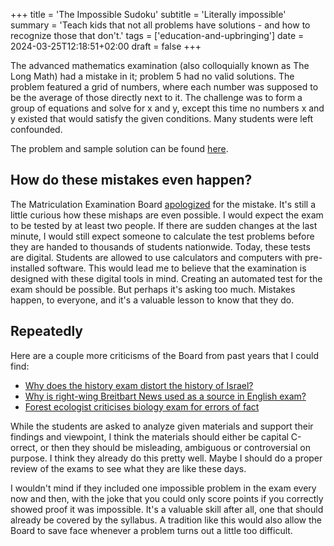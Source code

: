 +++
title = 'The Impossible Sudoku'
subtitle = 'Literally impossible'
summary = 'Teach kids that not all problems have solutions - and how to recognize those that don&#39;t.'
tags = ['education-and-upbringing']
date = 2024-03-25T12:18:51+02:00
draft = false
+++


The advanced mathematics examination (also colloquially known as The Long Math) had a mistake in it; problem 5 had no valid solutions. The problem featured a grid of numbers, where each number was supposed to be the average of those directly next to it. The challenge was to form a group of equations and solve for x and y, except this time no numbers x and y existed that would satisfy the given conditions. Many students were left confounded.

The problem and sample solution can be found [here](https://files.mafy.fi/Yo-mallivastaukset/2024K/pmyo_k24.pdf#section*.6).

## How do these mistakes even happen?
The Matriculation Examination Board [apologized](https://www.hs.fi/kotimaa/art-2000010308578.html) for the mistake. It's still a little curious how these mishaps are even possible. I would expect the exam to be tested by at least two people. If there are sudden changes at the last minute, I would still expect someone to calculate the test problems before they are handed to thousands of students nationwide. Today, these tests are digital. Students are allowed to use calculators and computers with pre-installed software. This would lead me to believe that the examination is designed with these digital tools in mind. Creating an automated test for the exam should be possible. But perhaps it's asking too much. Mistakes happen, to everyone, and it's a valuable lesson to know that they do.

## Repeatedly
Here are a couple more criticisms of the Board from past years that I could find:
- [Why does the history exam distort the history of Israel?](https://www.seurakuntalainen.fi/blogit/miksi-syksyn-ylioppilaskoe-vaaristelee-israelin-historiaa/)
- [Why is right-wing Breitbart News used as a source in English exam?](https://www.hs.fi/kotimaa/art-2000005364174.html)
- [Forest ecologist criticises biology exam for errors of fact](https://yle.fi/a/3-12384203)

While the students are asked to analyze given materials and support their findings and viewpoint, I think the materials should either be capital C-orrect, or then they should be misleading, ambiguous or controversial on purpose. I think they already do this pretty well. Maybe I should do a proper review of the exams to see what they are like these days.

I wouldn't mind if they included one impossible problem in the exam every now and then, with the joke that you could only score points if you correctly showed proof it was impossible. It's a valuable skill after all, one that should already be covered by the syllabus. A tradition like this would also allow the Board to save face whenever a problem turns out a little too difficult.